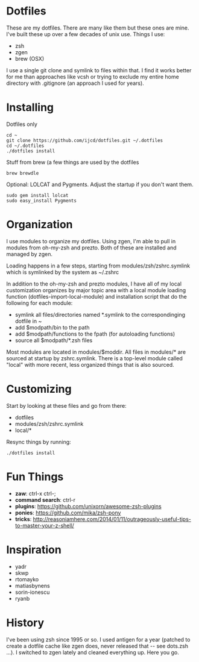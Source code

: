 # Dotfiles

These are my dotfiles. There are many like them but these ones are mine. I've built these up over a few decades of unix use. Things I use:

* zsh
* zgen
* brew (OSX)

I use a single git clone and symlink to files within that. I find it works better for me than approaches like vcsh or trying to exclude my entire home directory with .gitignore (an approach I used for years).

# Installing

Dotfiles only

```
cd ~
git clone https://github.com/ijcd/dotfiles.git ~/.dotfiles
cd ~/.dotfiles
./dotfiles install
```

Stuff from brew (a few things are used by the dotfiles
```
brew brewdle
```

Optional: LOLCAT and Pygments. Adjust the startup if you don't want them.

```
sudo gem install lolcat
sudo easy_install Pygments
```

# Organization

I use modules to organize my dotfiles. Using zgen, I'm able to pull in modules from oh-my-zsh and prezto. Both of these are installed and managed by zgen.

Loading happens in a few steps, starting from modules/zsh/zshrc.symlink which is symlinked by the system as ~/.zshrc

In addition to the oh-my-zsh and prezto modules, I have all of my local customization organizes by major topic area with a local module loading function (dotfiles-import-local-module) and installation script that do the following for each module:

* symlink all files/directories named *.symlink to the correspondinging dotfile in ~
* add $modpath/bin to the path
* add $modpath/functions to the fpath (for autoloading functions)
* source all $modpath/*.zsh files

Most modules are located in modules/$moddir. All files in modules/* are sourced at startup by zshrc.symlink. There is a top-level module called "local" with more recent, less organized things that is also sourced.

# Customizing

Start by looking at these files and go from there:

* dotfiles
* modules/zsh/zshrc.symlink
* local/*

Resync things by running:

```
./dotfiles install
```

# Fun Things

* **zaw**: ctrl-x ctrl-;
* **command search**: ctrl-r
* **plugins**: https://github.com/unixorn/awesome-zsh-plugins
* **ponies**: https://github.com/mika/zsh-pony
* **tricks**: http://reasoniamhere.com/2014/01/11/outrageously-useful-tips-to-master-your-z-shell/

# Inspiration

* yadr
* skwp
* rtomayko
* matiasbynens
* sorin-ionescu
* ryanb

# History

I've been using zsh since 1995 or so. I used antigen for a year (patched to create a dotfile cache like zgen does, never released that -- see dots.zsh ...). I switched to zgen lately and cleaned everything up. Here you go.
